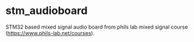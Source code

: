 # stm_audioboard
STM32 based mixed signal audio board from phils lab mixed signal course (https://www.phils-lab.net/courses).
